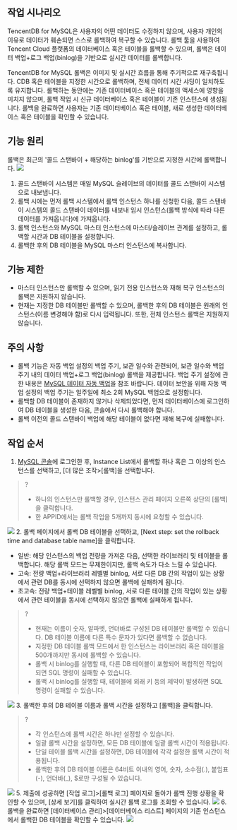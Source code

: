 ## 작업 시나리오
TencentDB for MySQL은 사용자의 어떤 데이터도 수정하지 않으며, 사용자 개인의 이유로 데이터가 훼손되면 스스로 롤백하여 복구할 수 있습니다. 롤백 툴을 사용하여 Tencent Cloud 플랫폼의 데이터베이스 혹은 테이블을 롤백할 수 있으며, 롤백은 데이터 백업+로그 백업(binlog)을 기반으로 실시간 데이터를 롤백합니다.

TencentDB for MySQL 롤백은 이미지 및 실시간 흐름을 통해 주기적으로 재구축됩니다. CDB 혹은 테이블을 지정한 시간으로 롤백하며, 전체 데이터 시간 샤딩이 일치하도록 유지합니다. 롤백하는 동안에는 기존 데이터베이스 혹은 테이블의 액세스에 영향을 미치지 않으며, 롤백 작업 시 신규 데이터베이스 혹은 테이블이 기존 인스턴스에 생성됩니다. 롤백을 완료하면 사용자는 기존 데이터베이스 혹은 테이블, 새로 생성한 데이터베이스 혹은 테이블을 확인할 수 있습니다.


## 기능 원리
롤백은 최근의 '콜드 스탠바이 + 해당하는 binlog'를 기반으로 지정한 시간에 롤백합니다.
![](https://main.qcloudimg.com/raw/56699dba58319c212d93c38c6adabbae.png)
1. 콜드 스탠바이 시스템은 매일 MySQL 슬레이브의 데이터를 콜드 스탠바이 시스템으로 내보냅니다.
2. 롤백 시에는 먼저 롤백 시스템에서 롤백 인스턴스 하나를 신청한 다음, 콜드 스탠바이 시스템의 콜드 스탠바이 데이터를 내보내 임시 인스턴스(롤백 방식에 따라 다른 데이터를 가져옵니다)에 가져옵니다.
3. 롤백 인스턴스와 MySQL 마스터 인스턴스에 마스터/슬레이브 관계를 설정하고, 롤백할 시간과 DB 테이블을 설정합니다.
4. 롤백한 후의 DB 테이블을 MySQL 마스터 인스턴스에 복사합니다.

## 기능 제한
- 마스터 인스턴스만 롤백할 수 있으며, 읽기 전용 인스턴스와 재해 복구 인스턴스의 롤백은 지원하지 않습니다.
- 현재는 지정한 DB 테이블만 롤백할 수 있으며, 롤백한 후의 DB 테이블은 원래의 인스턴스(이름 변경해야 함)로 다시 입력됩니다. 또한, 전체 인스턴스 롤백은 지원하지 않습니다.

## 주의 사항
- 롤백 기능은 자동 백업 설정의 백업 주기, 보관 일수와 관련되어, 보관 일수와 백업 주기 내의 데이터 백업+로그 백업(binlog) 롤백을 제공합니다. 백업 주기 설정에 관한 내용은 [MySQL 데이터 자동 백업](https://intl.cloud.tencent.com/document/product/236/37796)을 참조 바랍니다. 데이터 보안을 위해 자동 백업 설정의 백업 주기는 일주일에 최소 2회 MySQL 백업으로 설정합니다.
- 롤백할 DB 테이블이 존재하지 않거나 삭제되었다면, 먼저 데이터베이스에 로그인하여 DB 테이블을 생성한 다음, 콘솔에서 다시 롤백해야 합니다.
- 롤백 이전의 콜드 스탠바이 백업에 해당 테이블이 없다면 재해 복구에 실패합니다.

## 작업 순서

1. [MySQL 콘솔](https://console.cloud.tencent.com/cdb)에 로그인한 후, Instance List에서 롤백할 하나 혹은 그 이상의 인스턴스를 선택하고, [더 많은 조작>[롤백]을 선택합니다.
>?
>- 하나의 인스턴스만 롤백할 경우, 인스턴스 관리 페이지 오른쪽 상단의 [롤백]을 클릭합니다.
>- 한 APPID에서는 롤백 작업을 5개까지 동시에 요청할 수 있습니다.
>
![](https://main.qcloudimg.com/raw/85f08362342f02fb27ded34a487b4090.png)
2. 롤백 페이지에서 롤백 DB 테이블을 선택하고, [Next step: set the rollback time and database table name]을 클릭합니다.
   - 	일반: 해당 인스턴스의 백업 전량을 가져온 다음, 선택한 라이브러리 및 테이블을 롤백합니다. 해당 롤백 모드는 무제한이지만, 롤백 속도가 다소 느릴 수 있습니다.
   - 	고속: 전량 백업+라이브러리 레벨별 binlog, 서로 다른 DB 간의 작업이 있는 상황에서 관련 DB를 동시에 선택하지 않으면 롤백에 실패하게 됩니다.
   - 	초고속: 전량 백업+테이블 레벨별 binlog, 서로 다른 테이블 간의 작업이 있는 상황에서 관련 테이블을 동시에 선택하지 않으면 롤백에 실패하게 됩니다.
>?
>- 현재는 이름이 숫자, 알파벳, 언더바로 구성된 DB 테이블만 롤백할 수 있습니다. DB 테이블 이름에 다른 특수 문자가 있다면 롤백할 수 없습니다.
>- 지정한 DB 테이블 롤백 모드에서 한 인스턴스는 라이브러리 혹은 테이블을 500개까지만 동시에 롤백할 수 있습니다.
>- 롤백 시 binlog를 실행할 때, 다른 DB 테이블이 포함되어 복합적인 작업이 되면 SQL 명령이 실패할 수 있습니다.
>- 롤백 시 binlog를 실행할 때, 테이블에 외래 키 등의 제약이 발생하면 SQL 명령이 실패할 수 있습니다.
>
![](https://main.qcloudimg.com/raw/6cb2fa4d3e8b0d795bd5bf19f8d69d86.png)
3. 롤백한 후의 DB 테이블 이름과 롤백 시간을 설정하고 [롤백]을 클릭합니다.
>?
>- 각 인스턴스에 롤백 시간은 하나만 설정할 수 있습니다.
>- 일괄 롤백 시간을 설정하면, 모든 DB 테이블에 일괄 롤백 시간이 적용됩니다.
>- 단일 테이블 롤백 시간을 설정하면, DB 테이블에 각각 설정한 롤백 시간이 적용됩니다.
>- 롤백한 후의 DB 테이블 이름은 64비트 이내의 영어, 숫자, 소수점(.), 붙임표(-), 언더바(\_), $로만 구성될 수 있습니다.
>
![](https://main.qcloudimg.com/raw/62377981b147bdb453d79631b3557d12.png)
5. 제출에 성공하면 [작업 로그]>[롤백 로그] 페이지로 돌아가 롤백 진행 상황을 확인할 수 있으며, [상세 보기]를 클릭하여 실시간 롤백 로그를 조회할 수 있습니다.
![](https://main.qcloudimg.com/raw/b5206b3c23d532553fb54dfc4fe7bfd0.png)
6. 롤백을 완료하면 [데이터베이스 관리]>[데이터베이스 리스트] 페이지의 기존 인스턴스에서 롤백한 DB 테이블을 확인할 수 있습니다.
![](https://main.qcloudimg.com/raw/9b939d9a6a7da59092df0051f452b5cd.png)

